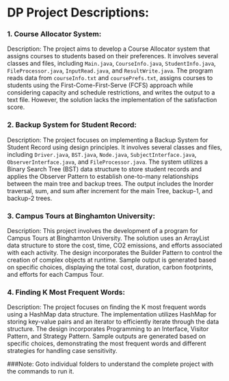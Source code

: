 # DP Project Descriptions:

### 1. Course Allocator System:
Description:
The project aims to develop a Course Allocator system that assigns courses to students based on their preferences. It involves several classes and files, including `Main.java`, `CourseInfo.java`, `StudentInfo.java`, `FileProcessor.java`, `InputRead.java`, and `ResultWrite.java`. The program reads data from `courseInfo.txt` and `coursePrefs.txt`, assigns courses to students using the First-Come-First-Serve (FCFS) approach while considering capacity and schedule restrictions, and writes the output to a text file. However, the solution lacks the implementation of the satisfaction score.

### 2. Backup System for Student Record:
Description:
The project focuses on implementing a Backup System for Student Record using design principles. It involves several classes and files, including `Driver.java`, `BST.java`, `Node.java`, `SubjectInterface.java`, `ObserverInterface.java`, and `FileProcessor.java`. The system utilizes a Binary Search Tree (BST) data structure to store student records and applies the Observer Pattern to establish one-to-many relationships between the main tree and backup trees. The output includes the Inorder traversal, sum, and sum after increment for the main Tree, backup-1, and backup-2 trees.

### 3. Campus Tours at Binghamton University:
Description:
This project involves the development of a program for Campus Tours at Binghamton University. The solution uses an ArrayList data structure to store the cost, time, CO2 emissions, and efforts associated with each activity. The design incorporates the Builder Pattern to control the creation of complex objects at runtime. Sample output is generated based on specific choices, displaying the total cost, duration, carbon footprints, and efforts for each Campus Tour.

### 4. Finding K Most Frequent Words:
Description:
The project focuses on finding the K most frequent words using a HashMap data structure. The implementation utilizes HashMap for storing key-value pairs and an iterator to efficiently iterate through the data structure. The design incorporates Programming to an Interface, Visitor Pattern, and Strategy Pattern. Sample outputs are generated based on specific choices, demonstrating the most frequent words and different strategies for handling case sensitivity.


###Note:
Goto individual folders to understand the complete project with the commands to run it.